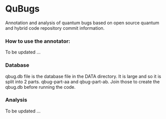 # QuBugs
Annotation and analysis of quantum bugs based on open source quantum and hybrid code repository commit information.
### How to use the annotator:
To be updated ...

### Database
qbug.db file is the database file in the DATA directory. It is large and so it is split into 2 parts. qbug-part-aa and qbug-part-ab. Join those to create the qbug.db before running the code.

### Analysis
To be updated ...
